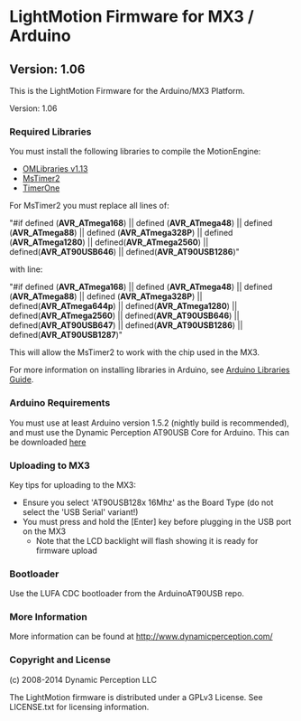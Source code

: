LightMotion Firmware for MX3 / Arduino
=============================================

Version: 1.06
---------------

This is the LightMotion Firmware for the Arduino/MX3 Platform.

Version: 1.06

### Required Libraries

You must install the following libraries to compile the MotionEngine:

 * [OMLibraries v1.13](https://github.com/DynamicPerception/OMLibraries/tree/v1.13) 
 * [MsTimer2](http://www.pjrc.com/teensy/td_libs_MsTimer2.html)
 * [TimerOne](http://code.google.com/p/arduino-timerone/downloads/list)

For MsTimer2 you must replace all lines of:

"#if defined (__AVR_ATmega168__) || defined (__AVR_ATmega48__) || defined (__AVR_ATmega88__) || defined (__AVR_ATmega328P__) || defined (__AVR_ATmega1280__) || defined(__AVR_ATmega2560__) || defined(__AVR_AT90USB646__) || defined(__AVR_AT90USB1286__)"

with line:

"#if defined (__AVR_ATmega168__) || defined (__AVR_ATmega48__) || defined (__AVR_ATmega88__) || defined (__AVR_ATmega328P__)  || defined(__AVR_ATmega644p__) || defined(__AVR_ATmega1280__) || defined(__AVR_ATmega2560__) || defined(__AVR_AT90USB646__) || defined(__AVR_AT90USB647__) || defined(__AVR_AT90USB1286__) || defined(__AVR_AT90USB1287__)"

This will allow the MsTimer2 to work with the chip used in the MX3.

For more information on installing libraries in Arduino, see [Arduino Libraries Guide](http://arduino.cc/en/Guide/Libraries).

### Arduino Requirements

You must use at least Arduino version 1.5.2 (nightly build is recommended), and must use the Dynamic Perception AT90USB Core for Arduino.  This can be downloaded [here](https://github.com/DynamicPerception/ArduinoAT90USB)

### Uploading to MX3

Key tips for uploading to the MX3:

 * Ensure you select 'AT90USB128x 16Mhz' as the Board Type (do not select the 'USB Serial' variant!)
 * You must press and hold the [Enter] key before plugging in the USB port on the MX3
     - Note that the LCD backlight will flash showing it is ready for firmware upload

### Bootloader

Use the LUFA CDC bootloader from the ArduinoAT90USB repo.

### More Information
 
More information can be found at http://www.dynamicperception.com/

### Copyright and License

(c) 2008-2014 Dynamic Perception LLC

The LightMotion firmware is distributed under a GPLv3 License. See LICENSE.txt for licensing information.

